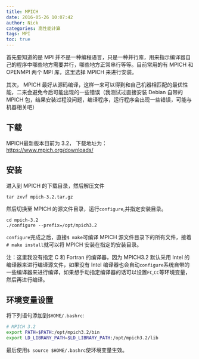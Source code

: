 ```yaml
---
title: MPICH
date: 2016-05-26 10:07:42
author: Nick
categories: 高性能计算
tags: MPI
toc: true
---
```


首先要知道的是 MPI 并不是一种编程语言，只是一种并行库，用来指示编译器自己的程序中哪些地方需要并行，哪些地方正常串行等等。目前常用的有 MPICH 和 OPENMPI 两个 MPI 库，这里选择 MPICH 来进行安装。

其次， MPICH 最好从源码编译，这样一来可以得到和自己机器相匹配的最优性能，二来会避免今后可能出现的一些错误（我测试过直接安装 Debian 自带的 MPICH 包，结果安装过程没问题，编译程序，运行程序会出现一些错误，可能与机器相关吧）

## 下载
MPICH最新版本目前为 3.2， 下载地址为：<https://www.mpich.org/downloads/>

## 安装

进入到 MPICH 的下载目录，然后解压文件
```
tar zxvf mpich-3.2.tar.gz
```
然后切换至 MPICH 的源文件目录，运行`configure`,并指定安装目录。
```
cd mpich-3.2
./configure --prefix=/opt/mpich3.2
```
`configure`完成之后，直接`$ make`可编译 MPICH 源文件目录下的所有文件，接着`# make install`就可以将 MPICH 安装在指定的安装目录。

注：这里我没有指定 C 和 Fortran 的编译器，因为 MPICH3.2 默认采用 Intel 的编译器来进行编译源文件，如果没有 Intel 编译器也会自动`configure`系统自带的一些编译器来进行编译，如果想手动指定编译器的话可以设置`FC`,`CC`等环境变量，然后再进行编译。

## 环境变量设置
将下列语句添加到`$HOME/.bashrc`:
```bash
# MPICH 3.2
export PATH=$PATH:/opt/mpich3.2/bin
export LD_LIBRARY_PATH=$LD_LIBRARY_PATH:/opt/mpich3.2/lib
```
最后使用`$ source $HOME/.bashrc`使环境变量生效。
